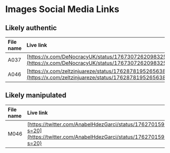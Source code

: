 # Images Social Media Links

## Likely authentic

| File name | Live link | Archived link |
| :---- | :---- | :---- |
| A037   | [https://x.com/DeNocracyUK/status/1767307262098325986](https://x.com/DeNocracyUK/status/1767307262098325986)  | [https://archive.ph/eRevu](https://archive.ph/eRevu)  |
| A046  | [https://x.com/zeltzinjuareze/status/1762878195265638428/](https://x.com/zeltzinjuareze/status/1762878195265638428/)  | [https://archive.ph/PGwTm](https://archive.ph/PGwTm)  |

## Likely manipulated

| File name | Live link | Archived link |
| :---- | :---- | :---- |
| M046 | [https://twitter.com/AnabelHdezGarci/status/1762701595077226956?s=20](https://twitter.com/AnabelHdezGarci/status/1762701595077226956?s=20)  | [https://web.archive.org/web/20240228190458/https://twitter.com/AnabelHdezGarci/status/1762701595077226956?s=20](https://web.archive.org/web/20240228190458/https://twitter.com/AnabelHdezGarci/status/1762701595077226956?s=20)    |
